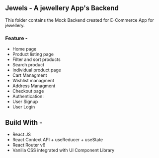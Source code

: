 ## Jewels - A jewellery App's Backend

This folder contains the Mock Backend created for E-Commerce App for jewellery.

### Feature -

* Home page
* Product listing page
* Filter and sort products
* Search product
* Individual product page
* Cart Managment
* Wishlist managment
* Address Managment
* Checkout page
* Authentication:
* User Signup
* User Login

## Build With - 

* React JS
* React Context API + useReducer + useState
* React Router v6
* Vanilla CSS integrated with UI Component Library
